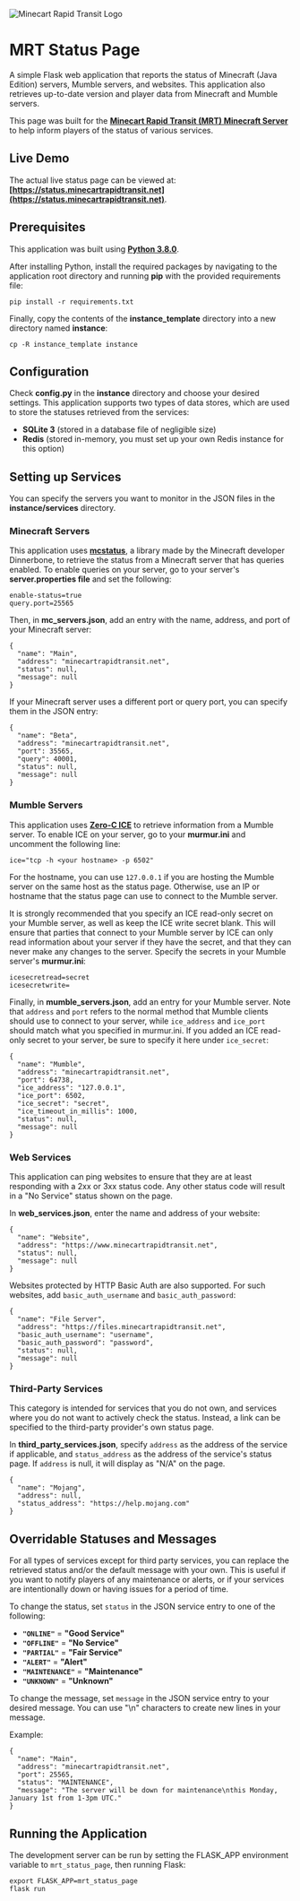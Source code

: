![Minecart Rapid Transit Logo](https://www.minecartrapidtransit.net/wp-content/uploads/2015/01/logo-with-title2.png)

# MRT Status Page

A simple Flask web application that reports the status of Minecraft (Java Edition) servers, Mumble servers, and websites. This application also retrieves up-to-date version and player data from Minecraft and Mumble servers.

This page was built for the **[Minecart Rapid Transit (MRT) Minecraft Server](https://www.minecartrapidtransit.net)** to help inform players of the status of various services.

## Live Demo

The actual live status page can be viewed at: **[https://status.minecartrapidtransit.net](https://status.minecartrapidtransit.net)**.

## Prerequisites

This application was built using **[Python 3.8.0](https://www.python.org/downloads/release/python-380)**.

After installing Python, install the required packages by navigating to the application root directory and running **pip** with the provided requirements file:

    pip install -r requirements.txt

Finally, copy the contents of the **instance_template** directory into a new directory named **instance**:

    cp -R instance_template instance

## Configuration

Check **config.py** in the **instance** directory and choose your desired settings. This application supports two types of data stores, which are used to store the statuses retrieved from the services:

- **SQLite 3** (stored in a database file of negligible size)
- **Redis** (stored in-memory, you must set up your own Redis instance for this option)

## Setting up Services

You can specify the servers you want to monitor in the JSON files in the **instance/services** directory.

### Minecraft Servers

This application uses **[mcstatus](https://github.com/Dinnerbone/mcstatus)**, a library made by the Minecraft developer Dinnerbone, to retrieve the status from a Minecraft server that has queries enabled. To enable queries on your server, go to your server's **server.properties file** and set the following:

    enable-status=true
    query.port=25565

Then, in **mc_servers.json**, add an entry with the name, address, and port of your Minecraft server:

	{
	  "name": "Main",
	  "address": "minecartrapidtransit.net",
	  "status": null,
	  "message": null
	}

If your Minecraft server uses a different port or query port, you can specify them in the JSON entry:

    {
	  "name": "Beta",
	  "address": "minecartrapidtransit.net",
      "port": 35565,
      "query": 40001,
	  "status": null,
	  "message": null
	}

### Mumble Servers

This application uses **[Zero-C ICE](https://wiki.mumble.info/wiki/Ice)** to retrieve information from a Mumble server. To enable ICE on your server, go to your **murmur.ini** and uncomment the following line:

    ice="tcp -h <your hostname> -p 6502"

For the hostname, you can use `127.0.0.1` if you are hosting the Mumble server on the same host as the status page. Otherwise, use an IP or hostname that the status page can use to connect to the Mumble server.

It is strongly recommended that you specify an ICE read-only secret on your Mumble server, as well as keep the ICE write secret blank. This will ensure that parties that connect to your Mumble server by ICE can only read information about your server if they have the secret, and that they can never make any changes to the server. Specify the secrets in your Mumble server's **murmur.ini**: 

    icesecretread=secret
    icesecretwrite=

Finally, in **mumble\_servers.json**, add an entry for your Mumble server. Note that `address` and `port` refers to the normal method that Mumble clients should use to connect to your server, while `ice_address` and `ice_port` should match what you specified in murmur.ini. If you added an ICE read-only secret to your server, be sure to specify it here under `ice_secret`:

    {
      "name": "Mumble",
      "address": "minecartrapidtransit.net",
      "port": 64738,
      "ice_address": "127.0.0.1",
      "ice_port": 6502,
      "ice_secret": "secret",
      "ice_timeout_in_millis": 1000,
      "status": null,
      "message": null
    }

### Web Services

This application can ping websites to ensure that they are at least responding with a 2xx or 3xx status code. Any other status code will result in a "No Service" status shown on the page.

In **web_services.json**, enter the name and address of your website:

    {
      "name": "Website",
      "address": "https://www.minecartrapidtransit.net",
      "status": null,
      "message": null
    }

Websites protected by HTTP Basic Auth are also supported. For such websites, add `basic_auth_username` and `basic_auth_password`:

    {
      "name": "File Server",
      "address": "https://files.minecartrapidtransit.net",
      "basic_auth_username": "username",
      "basic_auth_password": "password",
      "status": null,
      "message": null
    }

### Third-Party Services

This category is intended for services that you do not own, and services where you do not want to actively check the status. Instead, a link can be specified to the third-party provider's own status page.

In **third\_party\_services.json**, specify `address` as the address of the service if applicable, and `status_address` as the address of the service's status page. If `address` is null, it will display as "N/A" on the page.

    {
      "name": "Mojang",
      "address": null,
      "status_address": "https://help.mojang.com"
    }

## Overridable Statuses and Messages

For all types of services except for third party services, you can replace the retrieved status and/or the default message with your own. This is useful if you want to notify players of any maintenance or alerts, or if your services are intentionally down or having issues for a period of time.

To change the status, set `status` in the JSON service entry to one of the following:

- **`"ONLINE"`** = **"Good Service"**
- **`"OFFLINE"`** = **"No Service"**
- **`"PARTIAL"`** = **"Fair Service"**
- **`"ALERT"`** = **"Alert"**
- **`"MAINTENANCE"`** = **"Maintenance"**
- **`"UNKNOWN"`** = **"Unknown"**

To change the message, set `message` in the JSON service entry to your desired message. You can use "\n" characters to create new lines in your message.

Example:

    {
      "name": "Main",
      "address": "minecartrapidtransit.net",
      "port": 25565,
      "status": "MAINTENANCE",
      "message": "The server will be down for maintenance\nthis Monday, January 1st from 1-3pm UTC."
    }

## Running the Application

The development server can be run by setting the FLASK_APP environment variable to `mrt_status_page`, then running Flask:

    export FLASK_APP=mrt_status_page
    flask run